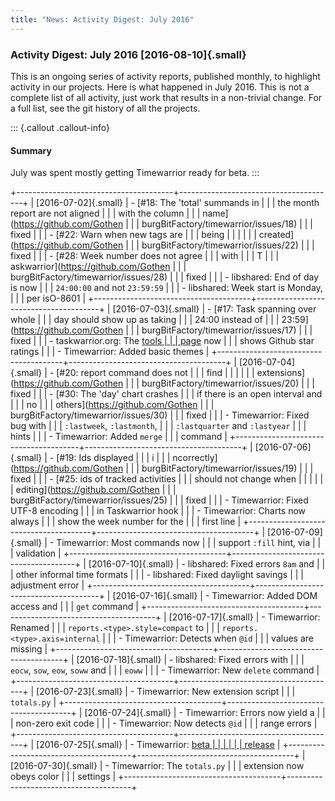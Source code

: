 ```yaml
---
title: "News: Activity Digest: July 2016"
---
```


### Activity Digest: July 2016 [2016-08-10]{.small}

This is an ongoing series of activity reports, published monthly, to highlight
activity in our projects. Here is what happened in July 2016. This is not a
complete list of all activity, just work that results in a non-trivial change.
For a full list, see the git history of all the projects.

::: {.callout .callout-info}
#### Summary

July was spent mostly getting Timewarrior ready for beta.
:::

+---------------------------------------+---------------------------------------+
| [2016-07-02]{.small}                  | -   [\#18: The \'total\' summands in  |
|                                       |     the month report are not aligned  |
|                                       |     with the column                   |
|                                       |     name](https://github.com/Gothen   |
|                                       | burgBitFactory/timewarrior/issues/18) |
|                                       |     fixed                             |
|                                       | -   [\#22: Warn when new tags are     |
|                                       |     being                             |
|                                       |                                       |
|                                       |    created](https://github.com/Gothen |
|                                       | burgBitFactory/timewarrior/issues/22) |
|                                       |     fixed                             |
|                                       | -   [\#28: Week number does not agree |
|                                       |     with                              |
|                                       |     T                                 |
|                                       | askwarrior](https://github.com/Gothen |
|                                       | burgBitFactory/timewarrior/issues/28) |
|                                       |     fixed                             |
|                                       | -   libshared: End of day is now      |
|                                       |     `24:00:00` and not `23:59:59`     |
|                                       | -   libshared: Week start is Monday,  |
|                                       |     per isO-8601                      |
+---------------------------------------+---------------------------------------+
| [2016-07-03]{.small}                  | -   [\#17: Task spanning over whole   |
|                                       |     day should show up as taking      |
|                                       |     24:00 instead of                  |
|                                       |     23:59](https://github.com/Gothen  |
|                                       | burgBitFactory/timewarrior/issues/17) |
|                                       |     fixed                             |
|                                       | -   taskwarrior.org: The [tools       |
|                                       |     page](/tools/index.html) now      |
|                                       |     shows Github star ratings         |
|                                       | -   Timewarrior: Added basic themes   |
+---------------------------------------+---------------------------------------+
| [2016-07-04]{.small}                  | -   [\#20: report command does not    |
|                                       |     find                              |
|                                       |                                       |
|                                       | extensions](https://github.com/Gothen |
|                                       | burgBitFactory/timewarrior/issues/20) |
|                                       |     fixed                             |
|                                       | -   [\#30: The \'day\' chart crashes  |
|                                       |     if there is an open interval and  |
|                                       |     no                                |
|                                       |     others](https://github.com/Gothen |
|                                       | burgBitFactory/timewarrior/issues/30) |
|                                       |     fixed                             |
|                                       | -   Timewarrior: Fixed bug with       |
|                                       |     `:lastweek`, `:lastmonth`,        |
|                                       |     `:lastquarter` and `:lastyear`    |
|                                       |     hints                             |
|                                       | -   Timewarrior: Added `merge`        |
|                                       |     command                           |
+---------------------------------------+---------------------------------------+
| [2016-07-06]{.small}                  | -   [\#19: Ids displayed              |
|                                       |     i                                 |
|                                       | ncorrectly](https://github.com/Gothen |
|                                       | burgBitFactory/timewarrior/issues/19) |
|                                       |     fixed                             |
|                                       | -   [\#25: ids of tracked activities  |
|                                       |     should not change when            |
|                                       |                                       |
|                                       |    editing](https://github.com/Gothen |
|                                       | burgBitFactory/timewarrior/issues/25) |
|                                       |     fixed                             |
|                                       | -   Timewarrior: Fixed UTF-8 encoding |
|                                       |     in Taskwarrior hook               |
|                                       | -   Timewarrior: Charts now always    |
|                                       |     show the week number for the      |
|                                       |     first line                        |
+---------------------------------------+---------------------------------------+
| [2016-07-09]{.small}                  | -   Timewarrior: Most commands now    |
|                                       |     support `:fill` hint, via         |
|                                       |     validation                        |
+---------------------------------------+---------------------------------------+
| [2016-07-10]{.small}                  | -   libshared: Fixed errors `8am` and |
|                                       |     other informal time formats       |
|                                       | -   libshared: Fixed daylight savings |
|                                       |     adjustment error                  |
+---------------------------------------+---------------------------------------+
| [2016-07-16]{.small}                  | -   Timewarrior: Added DOM access and |
|                                       |     `get` command                     |
+---------------------------------------+---------------------------------------+
| [2016-07-17]{.small}                  | -   Timewarrior: Renamed              |
|                                       |     `reports.<type>.style=compact` to |
|                                       |     `reports.<type>.axis=internal`    |
|                                       | -   Timewarrior: Detects when `@id`   |
|                                       |     values are missing                |
+---------------------------------------+---------------------------------------+
| [2016-07-18]{.small}                  | -   libshared: Fixed errors with      |
|                                       |     `eocw`, `sow`, `eow`, `soww` and  |
|                                       |     `eoww`                            |
|                                       | -   Timewarrior: New `delete` command |
+---------------------------------------+---------------------------------------+
| [2016-07-23]{.small}                  | -   Timewarrior: New extension script |
|                                       |     `totals.py`                       |
+---------------------------------------+---------------------------------------+
| [2016-07-24]{.small}                  | -   Timewarrior: Errors now yield a   |
|                                       |     non-zero exit code                |
|                                       | -   Timewarrior: Now detects `@id`    |
|                                       |     range errors                      |
+---------------------------------------+---------------------------------------+
| [2016-07-25]{.small}                  | -   Timewarrior: [beta                |
|                                       |                                       |
|                                       |    release](/news/news.20160725.html) |
+---------------------------------------+---------------------------------------+
| [2016-07-30]{.small}                  | -   Timewarrior: The `totals.py`      |
|                                       |     extension now obeys color         |
|                                       |     settings                          |
+---------------------------------------+---------------------------------------+
